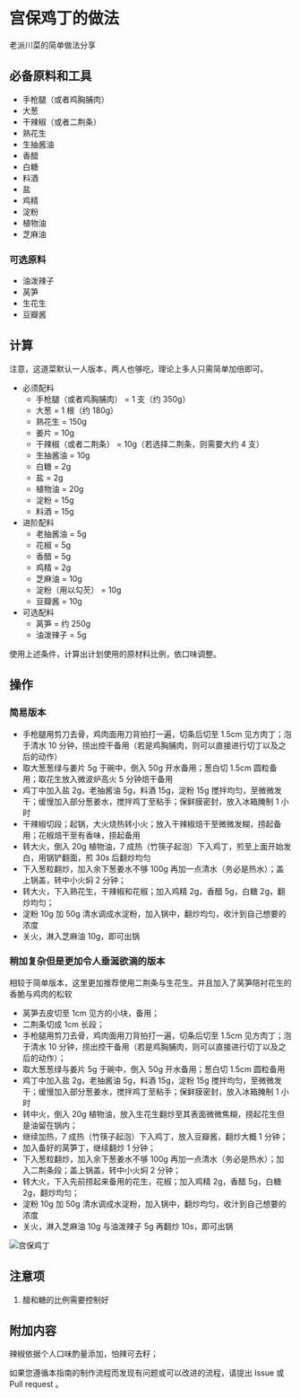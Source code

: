 # 宫保鸡丁的做法

老派川菜的简单做法分享

## 必备原料和工具

- 手枪腿（或者鸡胸脯肉）
- 大葱
- 干辣椒（或者二荆条）
- 熟花生
- 生抽酱油
- 香醋
- 白糖
- 料酒
- 盐
- 鸡精
- 淀粉
- 植物油
- 芝麻油

### 可选原料

- 油泼辣子
- 莴笋
- 生花生
- 豆瓣酱

## 计算

注意，这道菜默认一人版本，两人也够吃，理论上多人只需简单加倍即可。

- 必须配料
  - 手枪腿（或者鸡胸脯肉） = 1 支（约 350g）
  - 大葱 = 1 根（约 180g）
  - 熟花生 = 150g
  - 姜片 = 10g
  - 干辣椒（或者二荆条） = 10g（若选择二荆条，则需要大约 4 支）
  - 生抽酱油 = 10g
  - 白糖 = 2g
  - 盐 = 2g
  - 植物油 = 20g
  - 淀粉 = 15g
  - 料酒 = 15g
- 进阶配料
  - 老抽酱油 = 5g
  - 花椒 = 5g
  - 香醋 = 5g
  - 鸡精 = 2g
  - 芝麻油 = 10g
  - 淀粉（用以勾芡） = 10g
  - 豆瓣酱 = 10g
- 可选配料
  - 莴笋 = 约 250g
  - 油泼辣子 = 5g

使用上述条件，计算出计划使用的原材料比例，依口味调整。

## 操作

### 简易版本

- 手枪腿用剪刀去骨，鸡肉面用刀背拍打一遍，切条后切至 1.5cm 见方肉丁；泡于清水 10 分钟，捞出控干备用（若是鸡胸脯肉，则可以直接进行切丁以及之后的动作）
- 取大葱葱绿与姜片 5g 于碗中，倒入 50g 开水备用；葱白切 1.5cm 圆粒备用；取花生放入微波炉高火 5 分钟焙干备用
- 鸡丁中加入盐 2g，老抽酱油 5g，料酒 15g，淀粉 15g 搅拌均匀，至微微发干；缓慢加入部分葱姜水，搅拌鸡丁至粘手；保鲜膜密封，放入冰箱腌制 1 小时
- 干辣椒切段；起锅，大火烧热转小火；放入干辣椒焙干至微微发糊，捞起备用；花椒焙干至有香味，捞起备用
- 转大火，倒入 20g 植物油，7 成热（竹筷子起泡）下入鸡丁，煎至上面开始发白，用锅铲翻面，煎 30s 后翻炒均匀
- 下入葱粒翻炒，加入余下葱姜水不够 100g 再加一点清水（务必是热水）；盖上锅盖，转中小火焖 2 分钟；
- 转大火，下入熟花生，干辣椒和花椒；加入鸡精 2g，香醋 5g，白糖 2g，翻炒均匀；
- 淀粉 10g 加 50g 清水调成水淀粉，加入锅中，翻炒均匀，收汁到自己想要的浓度
- 关火，淋入芝麻油 10g，即可出锅

### 稍加复杂但是更加令人垂涎欲滴的版本

相较于简单版本，这里更加推荐使用二荆条与生花生。并且加入了莴笋陪衬花生的香脆与鸡肉的松软

- 莴笋去皮切至 1cm 见方的小块，备用；
- 二荆条切成 1cm 长段；
- 手枪腿用剪刀去骨，鸡肉面用刀背拍打一遍，切条后切至 1.5cm 见方肉丁；泡于清水 10 分钟，捞出控干备用（若是鸡胸脯肉，则可以直接进行切丁以及之后的动作）；
- 取大葱葱绿与姜片 5g 于碗中，倒入 50g 开水备用；葱白切 1.5cm 圆粒备用
- 鸡丁中加入盐 2g，老抽酱油 5g，料酒 15g，淀粉 15g 搅拌均匀，至微微发干；缓慢加入部分葱姜水，搅拌鸡丁至粘手；保鲜膜密封，放入冰箱腌制 1 小时
- 转中火，倒入 20g 植物油，放入生花生翻炒至其表面微微焦糊，捞起花生但是油留在锅内；
- 继续加热，7 成热（竹筷子起泡）下入鸡丁，放入豆瓣酱，翻炒大概 1 分钟；
- 加入备好的莴笋丁，继续翻炒 1 分钟；
- 下入葱粒翻炒，加入余下葱姜水不够 100g 再加一点清水（务必是热水）；加入二荆条段；盖上锅盖，转中小火焖 2 分钟；
- 转大火，下入先前捞起来备用的花生，花椒；加入鸡精 2g，香醋 5g，白糖 2g，翻炒均匀；
- 淀粉 10g 加 50g 清水调成水淀粉，加入锅中，翻炒均匀，收汁到自己想要的浓度
- 关火，淋入芝麻油 10g 与油泼辣子 5g 再翻炒 10s，即可出锅

![宫保鸡丁](./宫保鸡丁.jpg)

## 注意项
1. 醋和糖的比例需要控制好

## 附加内容

辣椒依据个人口味酌量添加，怕辣可去籽；

如果您遵循本指南的制作流程而发现有问题或可以改进的流程，请提出 Issue 或 Pull request 。

